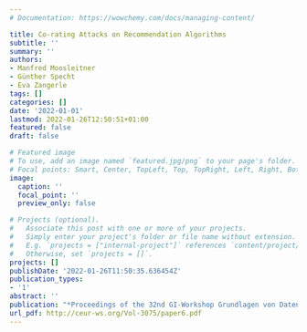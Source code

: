 ```yaml
---
# Documentation: https://wowchemy.com/docs/managing-content/

title: Co-rating Attacks on Recommendation Algorithms
subtitle: ''
summary: ''
authors:
- Manfred Moosleitner
- Günther Specht
- Eva Zangerle
tags: []
categories: []
date: '2022-01-01'
lastmod: 2022-01-26T12:50:51+01:00
featured: false
draft: false

# Featured image
# To use, add an image named `featured.jpg/png` to your page's folder.
# Focal points: Smart, Center, TopLeft, Top, TopRight, Left, Right, BottomLeft, Bottom, BottomRight.
image:
  caption: ''
  focal_point: ''
  preview_only: false

# Projects (optional).
#   Associate this post with one or more of your projects.
#   Simply enter your project's folder or file name without extension.
#   E.g. `projects = ["internal-project"]` references `content/project/deep-learning/index.md`.
#   Otherwise, set `projects = []`.
projects: []
publishDate: '2022-01-26T11:50:35.636454Z'
publication_types:
- '1'
abstract: ''
publication: "*Proceedings of the 32nd GI-Workshop Grundlagen von Datenbanksysteme (GvDB'21)*"
url_pdf: http://ceur-ws.org/Vol-3075/paper6.pdf
---
```

